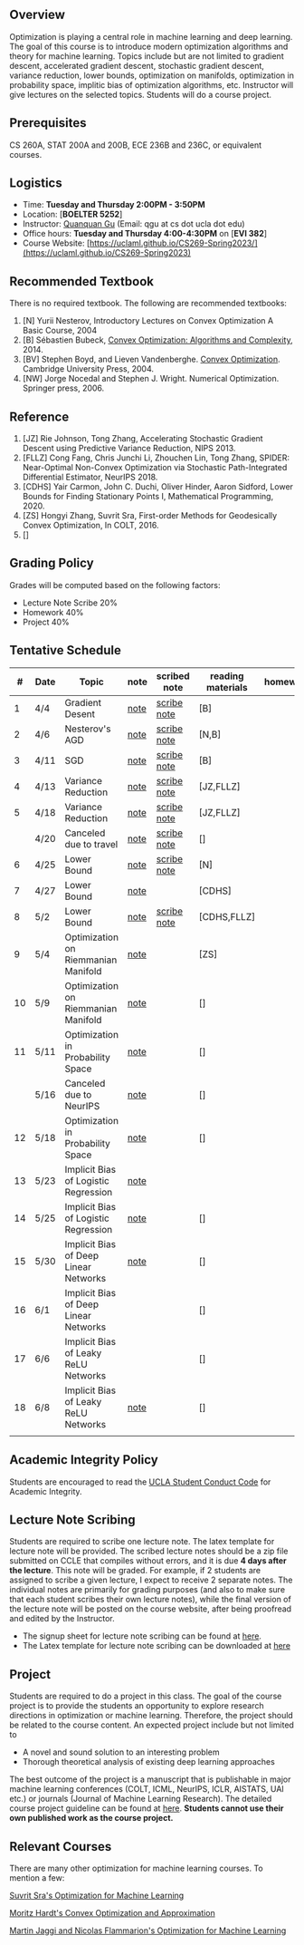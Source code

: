 


## Overview

Optimization is playing a central role in machine learning and deep learning. The goal of this course is to introduce modern optimization algorithms and theory for machine learning. Topics include but are not limited to gradient descent, accelerated gradient descent, stochastic gradient descent, variance reduction, lower bounds, optimization on manifolds, optimization in probability space, implitic bias of optimization algorithms, etc. Instructor will give lectures on the selected topics. Students will do a course project.

## Prerequisites
CS 260A, STAT 200A and 200B, ECE 236B and 236C, or equivalent courses.

## Logistics

<!--University of California, Los Angeles  -->

- Time: **Tuesday and Thursday 2:00PM - 3:50PM**
- Location: [**BOELTER 5252**]
- Instructor: [Quanquan Gu](http://web.cs.ucla.edu/~qgu/) (Email: qgu at cs dot ucla dot edu)   
- Office hours: **Tuesday and Thursday 4:00-4:30PM** on [**EVI 382**]
- Course Website: [https://uclaml.github.io/CS269-Spring2023/](https://uclaml.github.io/CS269-Spring2023)

## Recommended Textbook

There is no required textbook. The following are recommended textbooks:

1. [N] Yurii Nesterov, Introductory Lectures on Convex Optimization
A Basic Course, 2004
2. [B] Sébastien Bubeck, [Convex Optimization: Algorithms and Complexity](https://arxiv.org/abs/1405.4980), 2014.
3. [BV] Stephen Boyd, and Lieven Vandenberghe. [Convex Optimization](https://web.stanford.edu/~boyd/cvxbook/bv_cvxbook.pdf). Cambridge University Press, 2004. 
4. [NW] Jorge Nocedal and Stephen J. Wright. Numerical Optimization. Springer press, 2006. 

## Reference

1. [JZ] Rie Johnson, Tong Zhang, Accelerating Stochastic Gradient Descent using Predictive Variance Reduction, NIPS 2013.
2. [FLLZ] Cong Fang, Chris Junchi Li, Zhouchen Lin, Tong Zhang, SPIDER: Near-Optimal Non-Convex Optimization via Stochastic Path-Integrated Differential Estimator, NeurIPS 2018.
3. [CDHS] Yair Carmon, John C. Duchi, Oliver Hinder, Aaron Sidford, Lower Bounds for Finding Stationary Points I, Mathematical Programming, 2020.
4. [ZS] Hongyi Zhang, Suvrit Sra, First-order Methods for Geodesically Convex Optimization, In COLT, 2016.
5. []

	


## Grading Policy
 
Grades will be computed based on the following factors:

- Lecture Note Scribe 20%
- Homework 40%
- Project 40%

## Tentative Schedule


| # | Date  | Topic  | note | scribed note | reading materials  | homework |
|----|----|----|----|----|----|----|
| 1 | 4/4 | Gradient Desent  | [note]() | [scribe note]() | [B] ||
| 2 | 4/6 | Nesterov's AGD | [note]() | [scribe note]() | [N,B] ||
| 3 | 4/11 | SGD | [note]() | [scribe note]() | [B] |
| 4 | 4/13 | Variance Reduction| [note]() |  [scribe note]()| [JZ,FLLZ] ||
| 5 | 4/18 | Variance Reduction | [note]() | [scribe note]() | [JZ,FLLZ] ||
|  | 4/20 | Canceled due to travel| [note]() | [scribe note]()| [] ||
| 6 | 4/25 | Lower Bound | [note]()| [scribe note]() | [N] | |
| 7 | 4/27 | Lower Bound | [note]() |  | [CDHS] ||
| 8 | 5/2 | Lower Bound | [note]() | [scribe note]() | [CDHS,FLLZ]  ||
| 9 | 5/4 | Optimization on Riemmanian Manifold |[note]() | | [ZS] ||
| 10 | 5/9 | Optimization on Riemmanian Manifold |[note]() | | [] | |
| 11 | 5/11 | Optimization in Probability Space | [note]() | | [] ||
|  | 5/16 | Canceled due to NeurIPS | [note]() |  | [] ||
| 12 | 5/18 | Optimization in Probability Space | [note]() | | [] ||
| 13 | 5/23 | Implicit Bias of Logistic Regression | [note]() | |  ||
| 14 | 5/25 | Implicit Bias of Logistic Regression | [note]() | | [] ||
| 15 | 5/30 | Implicit Bias of Deep Linear Networks | [note]() | | [] ||
| 16 | 6/1 | Implicit Bias of Deep Linear Networks |  | | [] ||
| 17 | 6/6 | Implicit Bias of Leaky ReLU Networks |  | | [] ||
| 18 | 6/8 | Implicit Bias of Leaky ReLU Networks | [note]() | | [] ||
|  |  |  |  | |  ||

## Academic Integrity Policy

Students are encouraged to read the [UCLA Student Conduct Code](https://www.deanofstudents.ucla.edu/Individual-Student-Code) for Academic Integrity. 


## Lecture Note Scribing

Students are required to scribe one lecture note. The latex template for lecture note will be provided. The scribed lecture notes should be a zip file submitted on CCLE that compiles without errors, and it is due **4 days after the lecture**. This note will be graded. For example, if 2 students are assigned to scribe a given lecture, I expect to receive 2 separate notes. The individual notes are primarily for grading purposes (and also to make sure that each student scribes their own lecture notes), while the final version of the lecture note will be posted on the course website, after being proofread and edited by the Instructor. 

- The signup sheet for lecture note scribing can be found at [here](https://docs.google.com/spreadsheets/d/1arM8H_YvK1FDNrOXGnLWGUOpbj7-h1NwfILUI__v_GA/edit?usp=sharing).
- The Latex template for lecture note scribing can be downloaded at [here](https://www.dropbox.com/s/jrz9dfssmcblbio/lecture%20scribing%20template.zip?dl=0)


## Project

Students are required to do a project in this class. The goal of the course project is to provide the students an opportunity to explore research directions in optimization or machine learning. Therefore, the project should be related to the course content. An expected project include but not limited to

- A novel and sound solution to an interesting problem
- Thorough theoretical analysis of existing deep learning approaches

The best outcome of the project is a manuscript that is publishable in major machine learning conferences (COLT, ICML, NeurIPS, ICLR, AISTATS, UAI etc.) or journals (Journal of Machine Learning Research). The detailed course project guideline can be found at [here](https://www.dropbox.com/s/8yeic1gsv9rl9c6/Course%20project.pdf?dl=0). **Students cannot use their own published work as the course project.**


## Relevant Courses

There are many other optimization for machine learning courses. To mention a few:

[Suvrit Sra's Optimization for Machine Learning](https://optml.mit.edu/teach/6881/)

[Moritz Hardt's Convex Optimization and Approximation](https://ee227c.github.io)

[Martin Jaggi and Nicolas Flammarion's Optimization for Machine Learning](https://github.com/epfml/OptML_course)


